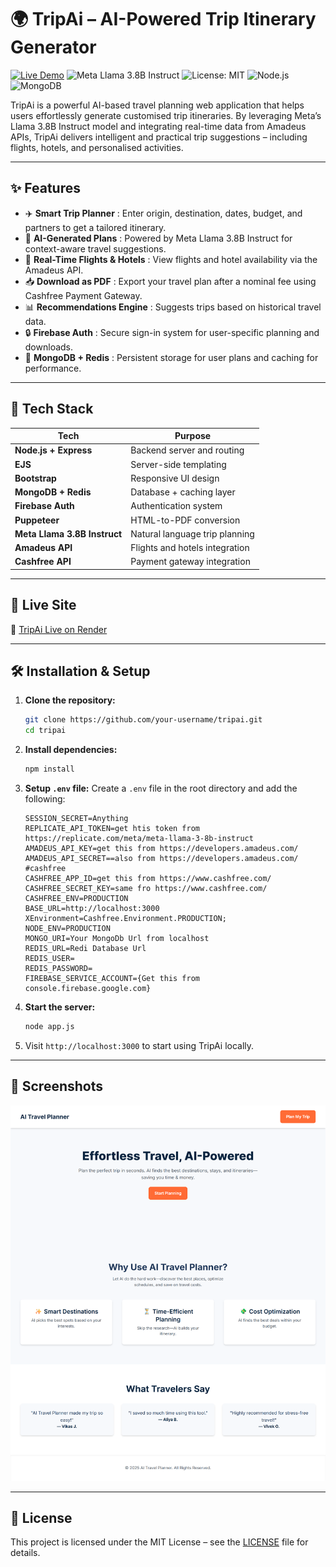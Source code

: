 # 🌍 TripAi – AI-Powered Trip Itinerary Generator

[![Live Demo](https://img.shields.io/badge/Live-Demo-green)](https://tripai25.onrender.com)
![Meta Llama 3.8B Instruct](https://img.shields.io/badge/AI_Model-Meta%20Llama%203.8B%20Instruct-blueviolet?logo=openai&logoColor=white)
![License: MIT](https://img.shields.io/badge/License-MIT-yellow.svg)
![Node.js](https://img.shields.io/badge/Node.js-339933?logo=node.js&logoColor=white)
![MongoDB](https://img.shields.io/badge/MongoDB-4ea94b?logo=mongodb&logoColor=white)



TripAi is a powerful AI-based travel planning web application that helps users effortlessly generate customised trip itineraries. By leveraging Meta’s Llama 3.8B Instruct model and integrating real-time data from Amadeus APIs, TripAi delivers intelligent and practical trip suggestions – including flights, hotels, and personalised activities.

---

## ✨ Features

- ✈️ **Smart Trip Planner** : Enter origin, destination, dates, budget, and partners to get a tailored itinerary.
- 🧠 **AI-Generated Plans** : Powered by Meta Llama 3.8B Instruct for context-aware travel suggestions.
- 🏨 **Real-Time Flights & Hotels** : View flights and hotel availability via the Amadeus API.
- 📥 **Download as PDF** : Export your travel plan after a nominal fee using Cashfree Payment Gateway.
- 📊 **Recommendations Engine** : Suggests trips based on historical travel data.
- 🔒 **Firebase Auth** : Secure sign-in system for user-specific planning and downloads.
- 💾 **MongoDB + Redis** : Persistent storage for user plans and caching for performance.

---

## 🧪 Tech Stack

| Tech | Purpose |
|------|---------|
| **Node.js + Express** | Backend server and routing |
| **EJS** | Server-side templating |
| **Bootstrap** | Responsive UI design |
| **MongoDB + Redis** | Database + caching layer |
| **Firebase Auth** | Authentication system |
| **Puppeteer** | HTML-to-PDF conversion |
| **Meta Llama 3.8B Instruct** | Natural language trip planning |
| **Amadeus API** | Flights and hotels integration |
| **Cashfree API** | Payment gateway integration |

---

## 🚀 Live Site

🔗 [TripAi Live on Render](https://tripai25.onrender.com)

---

## 🛠️ Installation & Setup

1. **Clone the repository:**
   ```bash
   git clone https://github.com/your-username/tripai.git
   cd tripai
   ```

2. **Install dependencies:**
   ```bash
   npm install
   ```

3. **Setup `.env` file:**
   Create a `.env` file in the root directory and add the following:

   ```env
   SESSION_SECRET=Anything
   REPLICATE_API_TOKEN=get htis token from https://replicate.com/meta/meta-llama-3-8b-instruct
   AMADEUS_API_KEY=get this from https://developers.amadeus.com/
   AMADEUS_API_SECRET==also from https://developers.amadeus.com/
   #cashfree
   CASHFREE_APP_ID=get this from https://www.cashfree.com/
   CASHFREE_SECRET_KEY=same fro https://www.cashfree.com/
   CASHFREE_ENV=PRODUCTION
   BASE_URL=http://localhost:3000
   XEnvironment=Cashfree.Environment.PRODUCTION;
   NODE_ENV=PRODUCTION
   MONGO_URI=Your MongoDb Url from localhost 
   REDIS_URL=Redi Database Url
   REDIS_USER=
   REDIS_PASSWORD=
   FIREBASE_SERVICE_ACCOUNT={Get this from console.firebase.google.com}
   ```

4. **Start the server:**
   ```bash
   node app.js
   ```

5. Visit `http://localhost:3000` to start using TripAi locally.

---

## 📸 Screenshots

![tripAi Img](./TripAi.jpg)

---

## 📄 License

This project is licensed under the MIT License – see the [LICENSE](LICENSE) file for details.
